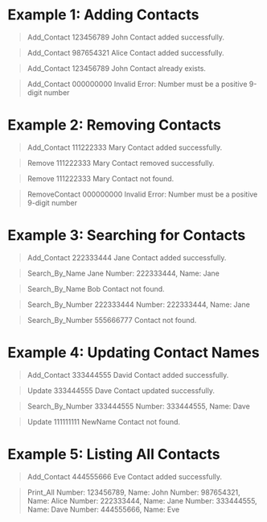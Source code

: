 # Example 1: Adding Contacts

> Add_Contact 123456789 John
>Contact added successfully.

> Add_Contact 987654321 Alice
Contact added successfully.

> Add_Contact 123456789 John
Contact already exists.

> Add_Contact 000000000 Invalid
Error: Number must be a positive 9-digit number

# Example 2: Removing Contacts

> Add_Contact 111222333 Mary
Contact added successfully.

> Remove 111222333 Mary
Contact removed successfully.

> Remove 111222333 Mary
Contact not found.

> RemoveContact 000000000 Invalid
Error: Number must be a positive 9-digit number

# Example 3: Searching for Contacts

> Add_Contact 222333444 Jane
Contact added successfully.

> Search_By_Name Jane
Number: 222333444, Name: Jane

> Search_By_Name Bob
Contact not found.

> Search_By_Number 222333444
Number: 222333444, Name: Jane

> Search_By_Number 555666777
Contact not found.

# Example 4: Updating Contact Names

> Add_Contact 333444555 David
Contact added successfully.

> Update 333444555 Dave
Contact updated successfully.

> Search_By_Number 333444555
Number: 333444555, Name: Dave

> Update 111111111 NewName
Contact not found.

# Example 5: Listing All Contacts

> Add_Contact 444555666 Eve
Contact added successfully.

> Print_All
Number: 123456789, Name: John
Number: 987654321, Name: Alice
Number: 222333444, Name: Jane
Number: 333444555, Name: Dave
Number: 444555666, Name: Eve
